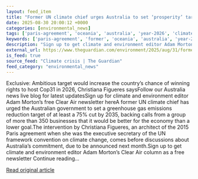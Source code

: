 ```yaml
---
layout: feed_item
title: "Former UN climate chief urges Australia to set ‘prosperity’ target of cutting emissions by 75% by 2035"
date: 2025-08-30 20:00:12 +0000
categories: [environmental_news]
tags: ['paris-agreement', 'oceania', 'australia', 'year-2026', 'climate-policy']
keywords: ['paris-agreement', 'former', 'oceania', 'australia', 'year-2026', 'climate-policy', 'climate', 'chief']
description: "Sign up to get climate and environment editor Adam Morton’s Clear Air column as a free newsletter Continue reading"
external_url: https://www.theguardian.com/environment/2025/aug/31/former-un-climate-chief-urges-australia-to-set-prosperity-target-of-cutting-emissions-by-75-by-2035
is_feed: true
source_feed: "Climate crisis | The Guardian"
feed_category: "environmental_news"
---
```


Exclusive: Ambitious target would increase the country’s chance of winning rights to host Cop31 in 2026, Christiana Figueres saysFollow our Australia news live blog for latest updatesSign up for climate and environment editor Adam Morton’s free Clear Air newsletter hereA former UN climate chief has urged the Australian government to set a greenhouse gas emissions reduction target of at least a 75% cut by 2035, backing calls from a group of more than 350 businesses that it would be better for the economy than a lower goal.The intervention by Christiana Figueres, an architect of the 2015 Paris agreement when she was the executive secretary of the UN framework convention on climate change, comes before discussions about Australia’s commitment, due to be announced next month.Sign up to get climate and environment editor Adam Morton’s Clear Air column as a free newsletter Continue reading...

[Read original article](https://www.theguardian.com/environment/2025/aug/31/former-un-climate-chief-urges-australia-to-set-prosperity-target-of-cutting-emissions-by-75-by-2035)
